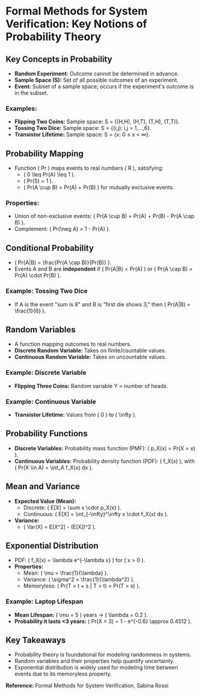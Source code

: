 # Formal Methods for System Verification: Key Notions of Probability Theory

## Key Concepts in Probability
- **Random Experiment:** Outcome cannot be determined in advance.
- **Sample Space (S):** Set of all possible outcomes of an experiment.
- **Event:** Subset of a sample space; occurs if the experiment's outcome is in the subset.

### Examples:
- **Flipping Two Coins:** Sample space: S = {(H,H), (H,T), (T,H), (T,T)}.
- **Tossing Two Dice:** Sample space: S = {(i,j): i,j = 1,...,6}.
- **Transistor Lifetime:** Sample space: S = {x: 0 ≤ x < ∞}.

## Probability Mapping
- Function \( Pr \) maps events to real numbers \( R \), satisfying:
  - \( 0 \leq Pr(A) \leq 1 \).
  - \( Pr(S) = 1 \).
  - \( Pr(A \cup B) = Pr(A) + Pr(B) \) for mutually exclusive events.

### Properties:
- Union of non-exclusive events: \( Pr(A \cup B) = Pr(A) + Pr(B) - Pr(A \cap B) \).
- Complement: \( Pr(\neg A) = 1 - Pr(A) \).

## Conditional Probability
- \( Pr(A|B) = \frac{Pr(A \cap B)}{Pr(B)} \).
- Events A and B are **independent** if \( Pr(A|B) = Pr(A) \) or \( Pr(A \cap B) = Pr(A) \cdot Pr(B) \).

### Example: Tossing Two Dice
- If A is the event "sum is 8" and B is "first die shows 3," then \( Pr(A|B) = \frac{1}{6} \).

## Random Variables
- A function mapping outcomes to real numbers.
- **Discrete Random Variable:** Takes on finite/countable values.
- **Continuous Random Variable:** Takes on uncountable values.

### Example: Discrete Variable
- **Flipping Three Coins:** Random variable Y = number of heads.

### Example: Continuous Variable
- **Transistor Lifetime:** Values from \( 0 \) to \( \infty \).

## Probability Functions
- **Discrete Variables:** Probability mass function (PMF): \( p_X(x) = Pr(X = x) \).
- **Continuous Variables:** Probability density function (PDF): \( f_X(x) \), with \( Pr(X \in A) = \int_A f_X(x) dx \).

## Mean and Variance
- **Expected Value (Mean):**
  - Discrete: \( E[X] = \sum x \cdot p_X(x) \).
  - Continuous: \( E[X] = \int_{-\infty}^\infty x \cdot f_X(x) dx \).
- **Variance:**
  - \( Var(X) = E[X^2] - (E[X])^2 \).

## Exponential Distribution
- PDF: \( f_X(x) = \lambda e^{-\lambda x} \) for \( x > 0 \).
- **Properties:**
  - Mean: \( \mu = \frac{1}{\lambda} \).
  - Variance: \( \sigma^2 = \frac{1}{\lambda^2} \).
  - Memoryless: \( Pr(T > t + s | T > t) = Pr(T > s) \).

### Example: Laptop Lifespan
- **Mean Lifespan:** \( \mu = 5 \) years → \( \lambda = 0.2 \).
- **Probability it lasts <3 years:** \( Pr(X < 3) = 1 - e^{-0.6} \approx 0.4512 \).

## Key Takeaways
- Probability theory is foundational for modeling randomness in systems.
- Random variables and their properties help quantify uncertainty.
- Exponential distribution is widely used for modeling time between events due to its memoryless property.

**Reference:** Formal Methods for System Verification, Sabina Rossi
